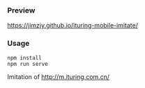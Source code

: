 ### Preview
https://jimzjy.github.io/ituring-mobile-imitate/

### Usage
```
npm install
npm run serve
```

Imitation of http://m.ituring.com.cn/